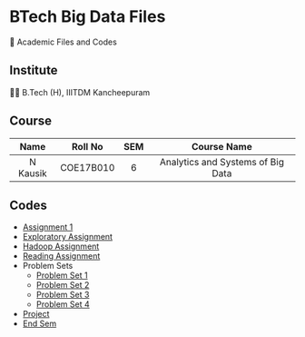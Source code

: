 # BTech Big Data Files

📖 Academic Files and Codes

## Institute

🧑‍🎓 B.Tech (H), IIITDM Kancheepuram

## Course

|    Name    |   Roll No   | SEM |           Course Name             |
| :--------: | :---------: | :-: | :-------------------------------: |
|  N Kausik  |  COE17B010  |  6  | Analytics and Systems of Big Data |

## Codes

 - [Assignment 1](Assignment_1/)
 - [Exploratory Assignment](ExploratoryAssignment_1)
 - [Hadoop Assignment](Hadoop_Assignment/)
 - [Reading Assignment](ReadingAssignment_1/)
 - Problem Sets
    - [Problem Set 1](ProblemSet_1/)
    - [Problem Set 2](ProblemSet_2/)
    - [Problem Set 3](ProblemSet_3/)
    - [Problem Set 4](ProblemSet_4/)
 - [Project](Project/)
 - [End Sem](EndSem_Exam/)